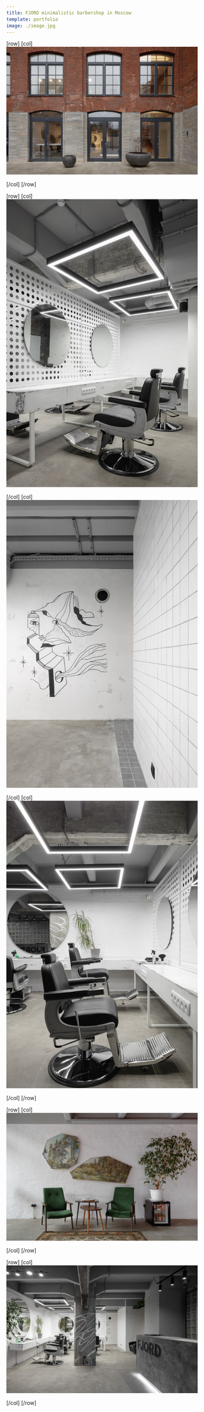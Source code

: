 ```yaml
---
title: FJORD minimalistic barbershop in Moscow
template: portfolio
image: ./image.jpg
---
```



[row]
[col]
![image](./w1.jpg)



[/col]
[/row]

[row]
[col]
![image](./l1.jpg)



[/col]
[col]
![image](./l2.jpg)



[/col]
[col]
![image](./l3.jpg)



[/col]
[/row]

[row]
[col]
![image](./l4.jpg)



[/col]
[/row]

[row]
[col]
![image](./l5.jpg)



[/col]
[/row]